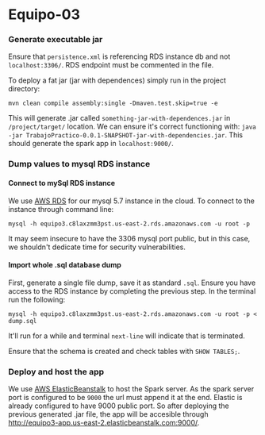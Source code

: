 # Equipo-03

### Generate executable jar
Ensure that `persistence.xml` is referencing RDS instance db and not `localhost:3306/`. RDS endpoint must be commented in the file.

To deploy a fat jar (jar with dependences) simply run in the project directory:
``` 
mvn clean compile assembly:single -Dmaven.test.skip=true -e
```

This will generate .jar called `something-jar-with-dependences.jar` in `/project/target/` location.
We can ensure it's correct functioning with: `java -jar TrabajoPractico-0.0.1-SNAPSHOT-jar-with-dependencies.jar`.
This should generate the spark app in `localhost:9000/`.

### Dump values to mysql RDS instance

#### Connect to mySql RDS instance
We use [AWS RDS](https://aws.amazon.com/es/rds/) for our mysql 5.7 instance in the cloud.
To connect to the instance through command line:
```
mysql -h equipo3.c8laxzmm3pst.us-east-2.rds.amazonaws.com -u root -p
```
It may seem insecure to have the 3306 mysql port public, but in this case, we shouldn't dedicate time for security vulnerabilities.

#### Import whole .sql database dump
First, generate a single file dump, save it as standard `.sql`.
Ensure you have access to the RDS instance by completing the previous step.
In the terminal run the following:
```
mysql -h equipo3.c8laxzmm3pst.us-east-2.rds.amazonaws.com -u root -p < dump.sql
``` 
It'll run for a while and terminal `next-line` will indicate that is terminated.

Ensure that the schema is created and check tables with `SHOW TABLES;`.

### Deploy and host the app
We use [AWS ElasticBeanstalk](https://aws.amazon.com/es/elasticbeanstalk/) to host the Spark server. As the spark server port is configured to be `9000` the url must append it at the end.
Elastic is already configured to have 9000 public port. So after deploying the previous generated .jar file, the app will be accesible through http://equipo3-app.us-east-2.elasticbeanstalk.com:9000/.